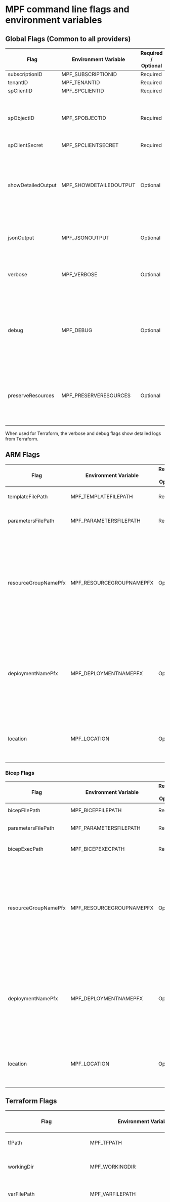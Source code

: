 # MPF command line flags and environment variables

## Global Flags (Common to all providers)

| Flag               | Environment Variable | Required / Optional | Description                                                                                                      |
| ------------------ | -------------------- | ------------------ | ---------------------------------------------------------------------------------------------------------------- |
| subscriptionID     | MPF_SUBSCRIPTIONID   | Required           |                                                                                                                  |
| tenantID           | MPF_TENANTID         | Required           |                                                                                                                  |
| spClientID         | MPF_SPCLIENTID       | Required           |                                                                                                                  |
| spObjectID         | MPF_SPOBJECTID       | Required           | Note this is the SP Object id and is different from the Client ID                                                |
| spClientSecret     | MPF_SPCLIENTSECRET   | Required           |                                                                                                                  |
| showDetailedOutput | MPF_SHOWDETAILEDOUTPUT | Optional       | If set to true, the output shows details of permissions resource wise as well. This is not needed if --jsonOutput is specified |
| jsonOutput         | MPF_JSONOUTPUT       | Optional           | If set to true, the detailed output is printed in JSON format                                                            |
| verbose            | MPF_VERBOSE          | Optional           | If set to true, verbose output with informational messages is displayed                                          |
| debug              | MPF_DEBUG            | Optional           | If set to true, output with detailed debug messages is displayed. The debug messages may contain sensitive tokens |
| preserveResources  | MPF_PRESERVERESOURCES | Optional          | If set to true, preserves resources created including the custom role definition (skips cleanup)                |

When used for Terraform, the verbose and debug flags show detailed logs from Terraform.

## ARM Flags

| Flag                 | Environment Variable     | Required / Optional | Description                                                                                                      |
| -------------------- | ------------------------ | ------------------ | ---------------------------------------------------------------------------------------------------------------- |
| templateFilePath     | MPF_TEMPLATEFILEPATH     | Required           | ARM template file with path                                                                                       |
| parametersFilePath   | MPF_PARAMETERSFILEPATH   | Required           | ARM template parameters file with path                                                                            |
| resourceGroupNamePfx | MPF_RESOURCEGROUPNAMEPFX | Optional           | Prefix for the resource group name. If not provided, default prefix is testdeployrg. For ARM deployments this temporary resource group is created                                |
| deploymentNamePfx    | MPF_DEPLOYMENTNAMEPFX    | Optional           | Prefix for the deployment name. If not provided, default prefix is testDeploy. For ARM deployments this temporary deployment is created                                |
| location             | MPF_LOCATION             | Optional           | Location for the resource group. If not provided, default location is eastus                                      |

### Bicep Flags

| Flag                 | Environment Variable     | Required / Optional | Description                                                                                                      |
| -------------------- | ------------------------ | ------------------ | ---------------------------------------------------------------------------------------------------------------- |
| bicepFilePath        | MPF_BICEPFILEPATH        | Required           | Bicep file with path                                                                                              |
| parametersFilePath   | MPF_PARAMETERSFILEPATH   | Required           | Bicep parameters file with path                                                                                    |
| bicepExecPath        | MPF_BICEPEXECPATH        | Required           | Path to the Bicep executable                                                                                       |
| resourceGroupNamePfx | MPF_RESOURCEGROUPNAMEPFX | Optional           | Prefix for the resource group name. If not provided, default prefix is testdeployrg. For Bicep deployments this temporary resource group is created                                |
| deploymentNamePfx    | MPF_DEPLOYMENTNAMEPFX    | Optional           | Prefix for the deployment name. If not provided, default prefix is testDeploy. For Bicep deployments this temporary deployment is created                                |
| location             | MPF_LOCATION             | Optional           | Location for the resource group. If not provided, default location is eastus                                      |

## Terraform Flags

| Flag                 | Environment Variable     | Required / Optional | Description                                                                                                      |
| -------------------- | ------------------------ | ------------------ | ---------------------------------------------------------------------------------------------------------------- |
| tfPath               | MPF_TFPATH               | Required           | Path to the Terraform executable                                                                             |
| workingDir           | MPF_WORKINGDIR           | Required           | Path to the Terraform module directory                                                                             |
| varFilePath          | MPF_VARFILEPATH          | Optional           | Path to the Terraform variables file                                                                             |
| importExistingResourcesToState | MPF_IMPORTEXISTINGRESOURCESTOSTATE | Optional | Default Value is true. This is required for some scenarios as described in the [Known Issues - Import Errors](./known-issues-and-workarounds.MD#existing-resource--import-errors) |
| targetModule        | MPF_TARGETMODULE         | Optional           | Target module to be used for the Terraform deployment |

